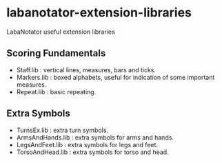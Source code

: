 # labanotator-extension-libraries
LabaNotator useful extension libraries

## Scoring Fundamentals

- Staff.lib : vertical lines, measures, bars and ticks.
- Markers.lib : boxed alphabets, useful for indication of some important measures.
- Repeat.lib : basic repeating.

## Extra Symbols

- TurnsEx.lib : extra turn symbols.
- ArmsAndHands.lib : extra symbols for arms and hands.
- LegsAndFeet.lib : extra symbols for legs and feet.
- TorsoAndHead.lib : extra symbols for torso and head.

